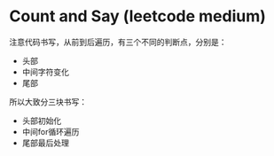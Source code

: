 # Count and Say (leetcode medium)
注意代码书写，从前到后遍历，有三个不同的判断点，分别是：
- 头部
- 中间字符变化
- 尾部

所以大致分三块书写：
- 头部初始化
- 中间for循环遍历
- 尾部最后处理